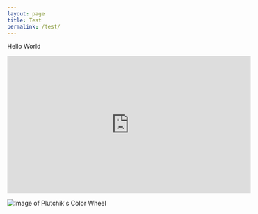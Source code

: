 ```yaml
---
layout: page
title: Test
permalink: /test/
---
```


Hello World
<iframe width="560" height="315" src="https://www.youtube.com/embed/V07U0goW19Q" title="YouTube video player" frameborder="0" allow="accelerometer; autoplay; clipboard-write; encrypted-media; gyroscope; picture-in-picture" allowfullscreen></iframe>

![Image of Plutchik's Color Wheel](https://github.com/hrysovalanti/hryso.github.io/blob/main/500px-Plutchik-wheel.jpg)
